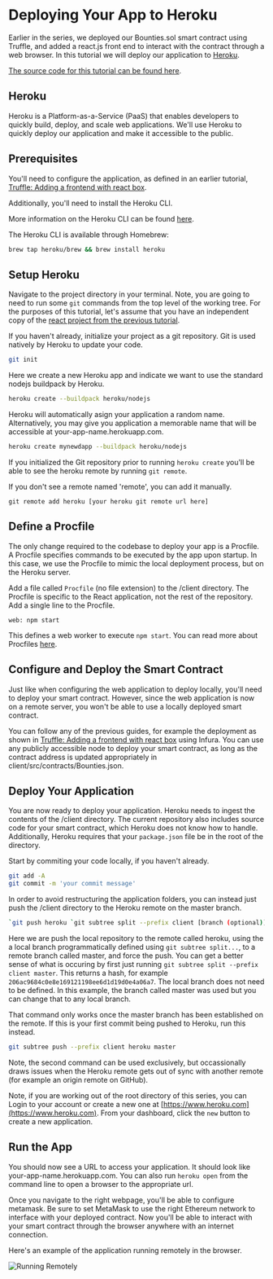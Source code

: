# Deploying Your App to Heroku

Earlier in the series, we deployed our Bounties.sol smart contract using Truffle, and added a react.js front end to interact with the contract through a web browser. In this tutorial we will deploy our application to [Heroku](https://www.heroku.com).

[The source code for this tutorial can be found here](https://github.com/kauri-io/kauri-fullstack-dapp-tutorial-series/tree/master/truffle-react-box-frontend).

## Heroku

Heroku is a Platform-as-a-Service (PaaS) that enables developers to quickly build, deploy, and scale web applications. We'll use Heroku to quickly deploy our application and make it accessible to the public.

## Prerequisites

You'll need to configure the application, as defined in an earlier tutorial, [Truffle: Adding a frontend with react box](https://kauri.io/article/86903f66d39d4379a2e70bd583700ecf/v14/truffle:-adding-a-frontend-with-react-box).

Additionally, you'll need to install the Heroku CLI.

More information on the Heroku CLI can be found [here](https://devcenter.heroku.com/articles/heroku-cli).

The Heroku CLI is available through Homebrew:
```bash
brew tap heroku/brew && brew install heroku
```

## Setup Heroku

Navigate to the project directory in your terminal. Note, you are going to need to run some `git` commands from the top level of the working tree. For the purposes of this tutorial, let's assume that you have an independent copy of the [react project from the previous tutorial](https://github.com/kauri-io/kauri-fullstack-dapp-tutorial-series/tree/master/truffle-react-box-frontend).

If you haven't already, initialize your project as a git repository. Git is used natively by Heroku to update your code.

```bash
git init
```

Here we create a new Heroku app and indicate we want to use the standard nodejs buildpack by Heroku.

```bash
heroku create --buildpack heroku/nodejs
```

Heroku will automatically asign your application a random name. Alternatively, you may give you application a memorable name that will be accessible at your-app-name.herokuapp.com.

```bash
heroku create mynewdapp --buildpack heroku/nodejs
```

If you initialized the Git repository prior to running `heroku create` you'll be able to see the heroku remote by running `git remote`.

If you don't see a remote named 'remote', you can add it manually.
```
git remote add heroku [your heroku git remote url here]
```

## Define a Procfile

The only change required to the codebase to deploy your app is a Procfile. A Procfile specifies commands to be executed by the app upon startup. In this case, we use the Procfile to mimic the local deployment process, but on the Heroku server.

Add a file called `Procfile` (no file extension) to the /client directory. The Procfile is specific to the React application, not the rest of the repository. Add a single line to the Procfile.

```
web: npm start
```

This defines a web worker to execute `npm start`. You can read more about Procfiles [here](https://devcenter.heroku.com/articles/procfile).

## Configure and Deploy the Smart Contract

Just like when configuring the web application to deploy locally, you'll need to deploy your smart contract. However, since the web application is now on a remote server, you won't be able to use a locally deployed smart contract.

You can follow any of the previous guides, for example the deployment as shown in [Truffle: Adding a frontend with react box](https://kauri.io/article/86903f66d39d4379a2e70bd583700ecf/v14/truffle:-adding-a-frontend-with-react-box#deploy) using Infura. You can use any publicly accessible node to deploy your smart contract, as long as the contract address is updated appropriately in client/src/contracts/Bounties.json.

## Deploy Your Application

You are now ready to deploy your application. Heroku needs to ingest the contents of the /client directory. The current repository also includes source code for your smart contract, which Heroku does not know how to handle. Additionally, Heroku requires that your `package.json` file be in the root of the directory.

Start by commiting your code locally, if you haven't already.

```bash
git add -A
git commit -m 'your commit message'
```

In order to avoid restructuring the application folders, you can instead just push the /client directory to the Heroku remote on the master branch.

```bash
`git push heroku `git subtree split --prefix client [branch (optional)]`:master --force`
```

Here we are push the local repository to the remote called heroku, using the a local branch programmatically defined using `git subtree split...`, to a remote branch called master, and force the push. You can get a better sense of what is occuring by first just running `git subtree split --prefix client master`. This returns a hash, for example `206ac9684c0e8e169121198ee6d1d19d0e4a06a7`. The local branch does not need to be defined. In this example, the branch called master was used but you can change that to any local branch.

That command only works once the master branch has been established on the remote. If this is your first commit being pushed to Heroku, run this instead.

```bash
git subtree push --prefix client heroku master
```

Note, the second command can be used exclusively, but occassionally draws issues when the Heroku remote gets out of sync with another remote (for example an origin remote on GitHub).

Note, if you are working out of the root directory of this series, you can 
Login to your account or create a new one at [https://www.heroku.com](https://www.heroku.com). From your dashboard, click the `new` button to create a new application.

## Run the App

You should now see a URL to access your application. It should look like your-app-name.herokuapp.com. You can also run `heroku open` from the command line to open a browser to the appropriate url.

Once you navigate to the right webpage, you'll be able to configure metamask. Be sure to set MetaMask to use the right Ethereum network to interface with your deployed contract. Now you'll be able to interact with your smart contract through the browser anywhere with an internet connection.

Here's an example of the application running remotely in the browser.

![Running Remotely](/Deployed-to-Heroku.png)
